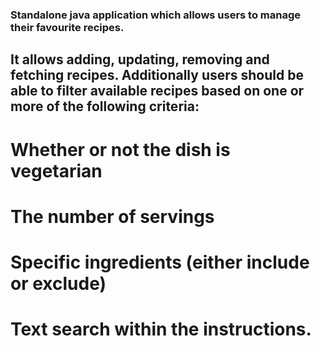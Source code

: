 ### Standalone java application which allows users to manage their favourite recipes. 

## It allows adding, updating, removing and fetching recipes. Additionally users should be able to filter available recipes based on one or more of the following criteria:
# Whether or not the dish is vegetarian
# The number of servings
# Specific ingredients (either include or exclude)
# Text search within the instructions.
